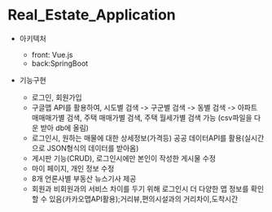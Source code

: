 # Real_Estate_Application
- 아키텍처
  - front: Vue.js
  - back:SpringBoot
  
- 기능구현
  - 로그인, 회원가입
  - 구글맵 API를 활용하여, 시도별 검색 -> 구군별 검색 -> 동별 검색 -> 아파트 매매매가별 검색, 주택 매매가별 검색, 주택 월세가별 검색 가능
    (csv파일을 다운 받아 db에 올림)
  - 로그인시, 원하는 매물에 대한 상세정보(가격등) 공공 데이터API를 활용(실시간으로 JSON형식의 데이터를 받아옴)
  - 게시판 기능(CRUD), 로그인시에만 본인이 작성한 게시물 수정
  - 마이 페이지, 개인 정보 수정
  - 8개 언론사별 부동산 뉴스기사 제공
  - 회원과 비회원과의 서비스 차이를 두기 위해 로그인시 더 다양한 맵 정보를 확인할 수 있음(카카오맵API활용);거리뷰,편의시설과의 거리차이,도착시간
